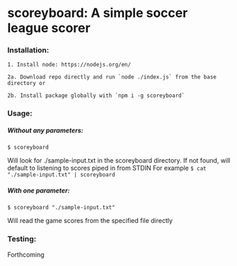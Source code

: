 # scoreyboard: A simple soccer league scorer

### Installation:
    1. Install node: https://nodejs.org/en/
  
    2a. Download repo directly and run `node ./index.js` from the base directory or
  
    2b. Install package globally with `npm i -g scoreyboard`


### Usage:
  ##### Without any parameters:
  `$ scoreyboard`
  
  Will look for ./sample-input.txt in the scoreyboard directory.  If not found, will default to listening to scores piped in from STDIN
  For example `$ cat "./sample-input.txt" | scoreyboard`
  
  
  ##### With one parameter:
  `$ scoreyboard "./sample-input.txt"`
  
  Will read the game scores from the specified file directly


### Testing:
  Forthcoming
